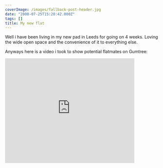 ```yaml
---
coverImage: /images/fallback-post-header.jpg
date: "2008-07-25T15:20:42.000Z"
tags: []
title: My new flat
---
```


Well i have been living in my new pad in Leeds for going on 4 weeks. Loving the wide open space and the convenience of it to everything else.

<!-- more -->

Anyways here is a video i took to show potential flatmates on Gumtree:

<embed width="425" height="344" allowfullscreen="true" type="application/x-shockwave-flash" src="https://www.youtube.com/v/SsMpCFGajT0&amp&ap=%2526fmt%3D18;hl=en&amp;fs=1"></embed>
